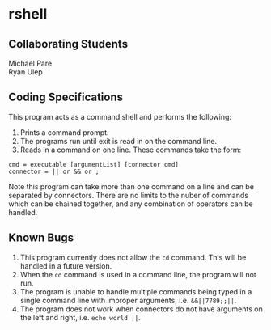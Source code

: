 # rshell

## Collaborating Students
Michael Pare  
Ryan Ulep

## Coding Specifications
This program acts as a command shell and performs the following:

1. Prints a command prompt.
2. The programs run until exit is read in on the command line.
3. Reads in a command on one line. These commands take the form:

```
cmd = executable [argumentList] [connector cmd]
connector = || or && or ;
```

Note this program can take more than one command on a line and can be separated by connectors. There are no limits to the nuber of commands which can be chained together, and any combination of operators can be handled. 

## Known Bugs
1. This program currently does not allow the `cd` command. This will be handled in a future version.
2. When the `cd` command is used in a command line, the program will not run.
3. The program is unable to handle multiple commands being typed in a single command line with improper arguments, i.e. `&&||7789;;||`.
4. The program does not work when connectors do not have arguments on the left and right, i.e. `echo world ||`.